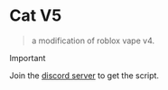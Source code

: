 # Cat V5
> a modification of roblox vape v4.


> [!IMPORTANT]
> Join the [discord server](https://discord.gg/catvape) to get the script.
